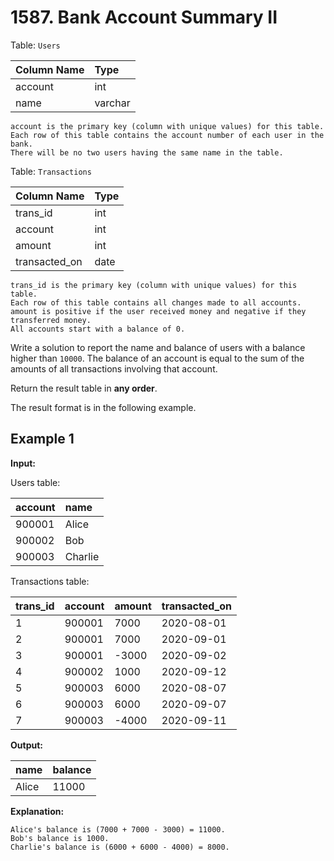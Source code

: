 # 1587. Bank Account Summary II

Table: `Users`

| Column Name | Type    |
| :---------- | :------ |
| account     | int     |
| name        | varchar |

```text
account is the primary key (column with unique values) for this table.
Each row of this table contains the account number of each user in the bank.
There will be no two users having the same name in the table.
```

Table: `Transactions`

| Column Name   | Type |
| :------------ | :--- |
| trans_id      | int  |
| account       | int  |
| amount        | int  |
| transacted_on | date |

```text
trans_id is the primary key (column with unique values) for this table.
Each row of this table contains all changes made to all accounts.
amount is positive if the user received money and negative if they transferred money.
All accounts start with a balance of 0.
```

Write a solution to report the name and balance of users with a balance higher than `10000`. The balance of an account is equal to the sum of the amounts of all transactions involving that account.

Return the result table in **any order**.

The result format is in the following example.

## Example 1

**Input:**

Users table:

| account | name    |
| :------ | :------ |
| 900001  | Alice   |
| 900002  | Bob     |
| 900003  | Charlie |

Transactions table:

| trans_id | account | amount | transacted_on |
| :------- | :------ | :----- | :------------ |
| 1        | 900001  | 7000   | 2020-08-01    |
| 2        | 900001  | 7000   | 2020-09-01    |
| 3        | 900001  | -3000  | 2020-09-02    |
| 4        | 900002  | 1000   | 2020-09-12    |
| 5        | 900003  | 6000   | 2020-08-07    |
| 6        | 900003  | 6000   | 2020-09-07    |
| 7        | 900003  | -4000  | 2020-09-11    |

**Output:**

| name  | balance |
| :---- | :------ |
| Alice | 11000   |

**Explanation:**

```text
Alice's balance is (7000 + 7000 - 3000) = 11000.
Bob's balance is 1000.
Charlie's balance is (6000 + 6000 - 4000) = 8000.
```
